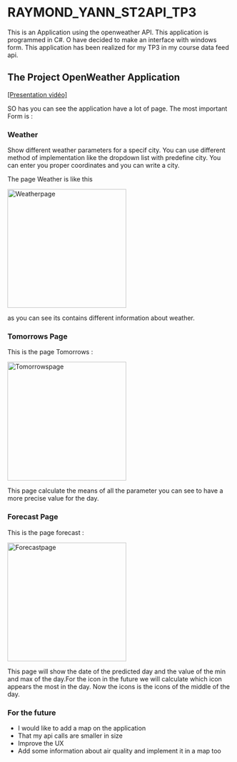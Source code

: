 # RAYMOND_YANN_ST2API_TP3

This is an Application using the openweather API. This application is programmed in C#. O have decided to make an interface with windows form.
This application has been realized for my TP3 in my course data feed api.


## The Project OpenWeather Application


[[Presentation vidéo]](https://youtu.be/Cla7tYeFd3A)

SO has you can see the application have a lot of page. The most important Form is :

### Weather

Show different weather parameters for a specif city. You can use different method of implementation like the dropdown list with predefine
city. You can enter you proper coordinates and you can write a city.

The page Weather is like this 


<img width="266" alt="Weatherpage" src="https://user-images.githubusercontent.com/75244975/178843683-262232c8-52f0-408c-acf8-6bcdfb67a0b2.png">

as you can see its contains different information about weather.

### Tomorrows Page

This is the page Tomorrows :


<img width="266" alt="Tomorrowspage" src="https://user-images.githubusercontent.com/75244975/178843878-bd111a13-c31f-4c1a-b28c-38a039857172.png">

This page calculate the means of all the parameter you can see to have a more precise value for the day.

### Forecast Page

This is the page forecast :



<img width="266" alt="Forecastpage" src="https://user-images.githubusercontent.com/75244975/178844061-49fc8937-29be-420d-93ae-e9023c6a082c.png">

This page will show the date of the predicted day and the value of the min and max of the day.For the icon in the future we will calculate which icon appears the most in the day. Now the icons is the icons of the middle of the day.

### For the future

- I would like to add a map on the application
- That my api calls are smaller in size
- Improve the UX
- Add some information about air quality and implement it in a map too



